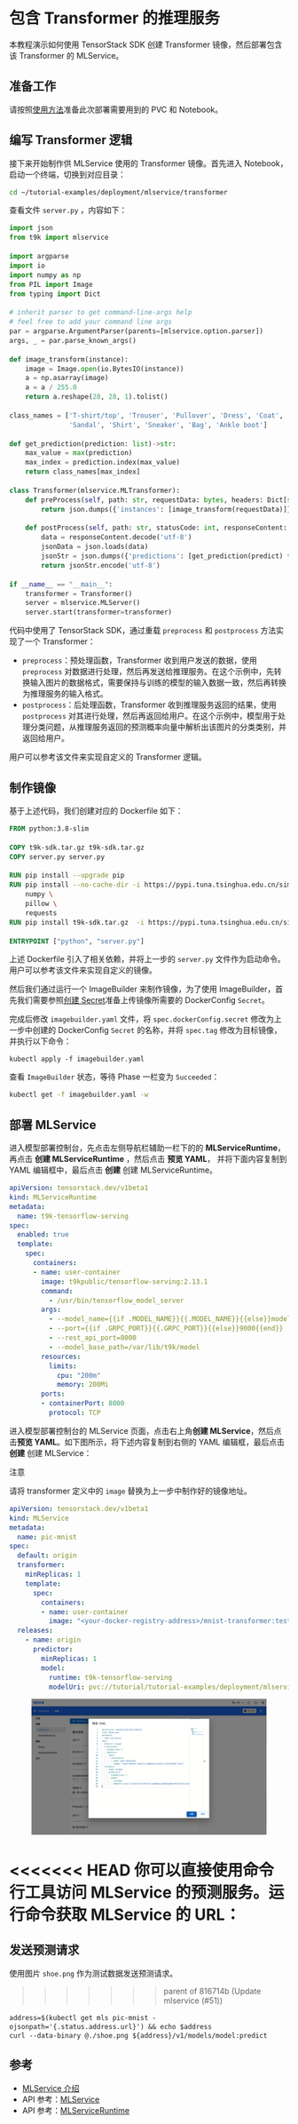 # 包含 Transformer 的推理服务

本教程演示如何使用 TensorStack SDK 创建 Transformer 镜像，然后部署包含该 Transformer 的 MLService。

## 准备工作

请按照<a target="_blank" rel="noopener noreferrer" href="https://github.com/t9k/tutorial-examples/blob/master/docs/README-zh.md#%E4%BD%BF%E7%94%A8%E6%96%B9%E6%B3%95">使用方法</a>准备此次部署需要用到的 PVC 和 Notebook。

## 编写 Transformer 逻辑

接下来开始制作供 MLService 使用的 Transformer 镜像。首先进入 Notebook，启动一个终端，切换到对应目录：

```bash
cd ~/tutorial-examples/deployment/mlservice/transformer
```

查看文件 `server.py` ，内容如下：

```py title="server.py"
import json
from t9k import mlservice

import argparse
import io
import numpy as np
from PIL import Image
from typing import Dict

# inherit parser to get command-line-args help
# feel free to add your command line args
par = argparse.ArgumentParser(parents=[mlservice.option.parser])
args, _ = par.parse_known_args()

def image_transform(instance):
    image = Image.open(io.BytesIO(instance))
    a = np.asarray(image)
    a = a / 255.0
    return a.reshape(28, 28, 1).tolist()

class_names = ['T-shirt/top', 'Trouser', 'Pullover', 'Dress', 'Coat',
               'Sandal', 'Shirt', 'Sneaker', 'Bag', 'Ankle boot']

def get_prediction(prediction: list)->str:
    max_value = max(prediction)
    max_index = prediction.index(max_value)
    return class_names[max_index]

class Transformer(mlservice.MLTransformer):
    def preProcess(self, path: str, requestData: bytes, headers: Dict[str, str]) -> any:
        return json.dumps({'instances': [image_transform(requestData)]})

    def postProcess(self, path: str, statusCode: int, responseContent: bytes, headers: Dict[str, str]) -> bytes:
        data = responseContent.decode('utf-8')
        jsonData = json.loads(data)
        jsonStr = json.dumps({'predictions': [get_prediction(predict) for predict in jsonData['predictions']]})
        return jsonStr.encode('utf-8')
    
if __name__ == "__main__":
    transformer = Transformer()
    server = mlservice.MLServer()
    server.start(transformer=transformer)
```

代码中使用了 TensorStack SDK，通过重载 `preprocess` 和 `postprocess` 方法实现了一个 Transformer：

* `preprocess`：预处理函数，Transformer 收到用户发送的数据，使用 `preprocess` 对数据进行处理，然后再发送给推理服务。在这个示例中，先转换输入图片的数据格式，需要保持与训练的模型的输入数据一致，然后再转换为推理服务的输入格式。
* `postprocess`：后处理函数，Transformer 收到推理服务返回的结果，使用 `postprocess` 对其进行处理，然后再返回给用户。在这个示例中，模型用于处理分类问题，从推理服务返回的预测概率向量中解析出该图片的分类类别，并返回给用户。

用户可以参考该文件来实现自定义的 Transformer 逻辑。

## 制作镜像

基于上述代码，我们创建对应的 Dockerfile 如下：

```dockerfile
FROM python:3.8-slim

COPY t9k-sdk.tar.gz t9k-sdk.tar.gz
COPY server.py server.py

RUN pip install --upgrade pip
RUN pip install --no-cache-dir -i https://pypi.tuna.tsinghua.edu.cn/simple \
    numpy \
    pillow \
    requests
RUN pip install t9k-sdk.tar.gz  -i https://pypi.tuna.tsinghua.edu.cn/simple

ENTRYPOINT ["python", "server.py"]
```

上述 Dockerfile 引入了相关依赖，并将上一步的 `server.py` 文件作为启动命令。用户可以参考该文件来实现自定义的镜像。

然后我们通过运行一个 ImageBuilder 来制作镜像，为了使用 ImageBuilder，首先我们需要参照[创建 Secret](https://github.com/t9k/tutorial-examples/blob/master/build-image/build-image-on-platform/README.md#%E5%88%9B%E5%BB%BA-secret)准备上传镜像所需要的 DockerConfig `Secret`。

完成后修改 `imagebuilder.yaml` 文件，将 `spec.dockerConfig.secret` 修改为上一步中创建的 DockerConfig `Secret` 的名称，并将 `spec.tag` 修改为目标镜像，并执行以下命令：

```
kubectl apply -f imagebuilder.yaml
```

查看 `ImageBuilder` 状态，等待 Phase 一栏变为 `Succeeded`：

```sh
kubectl get -f imagebuilder.yaml -w
```

## 部署 MLService

进入模型部署控制台，先点击左侧导航栏辅助一栏下的的 **MLServiceRuntime**，再点击 **创建 MLServiceRuntime** ，然后点击 **预览 YAML**， 并将下面内容复制到 YAML 编辑框中，最后点击 **创建** 创建 MLServiceRuntime。

```yaml
apiVersion: tensorstack.dev/v1beta1
kind: MLServiceRuntime
metadata:
  name: t9k-tensorflow-serving
spec:
  enabled: true
  template:
    spec:
      containers:
      - name: user-container
        image: t9kpublic/tensorflow-serving:2.13.1
        command:
          - /usr/bin/tensorflow_model_server
        args:
          - --model_name={{if .MODEL_NAME}}{{.MODEL_NAME}}{{else}}model{{end}}
          - --port={{if .GRPC_PORT}}{{.GRPC_PORT}}{{else}}9000{{end}}
          - --rest_api_port=8000
          - --model_base_path=/var/lib/t9k/model
        resources:
          limits:
            cpu: "200m"
            memory: 200Mi
        ports:
        - containerPort: 8000
          protocol: TCP
```

进入模型部署控制台的 MLService 页面，点击右上角**创建 MLService**，然后点击**预览 YAML**。如下图所示，将下述内容复制到右侧的 YAML 编辑框，最后点击 **创建** 创建 MLService：

<aside class="note">
<div class="title">注意</div>

请将 transformer 定义中的 `image` 替换为上一步中制作好的镜像地址。

</aside>

```yaml
apiVersion: tensorstack.dev/v1beta1
kind: MLService
metadata:
  name: pic-mnist
spec:
  default: origin
  transformer:
    minReplicas: 1
    template:
      spec:
        containers:
        - name: user-container
          image: "<your-docker-registry-address>/mnist-transformer:test"
  releases:
    - name: origin
      predictor:
        minReplicas: 1
        model:
          runtime: t9k-tensorflow-serving
          modelUri: pvc://tutorial/tutorial-examples/deployment/mlservice/transformer/model/
```

<figure class="screenshot">
  <img alt="create-mlservcie-transformer" src="../assets/tasks/deploy-model-reference-serving/transformer/create-mlservice.png" class="screenshot" />
</figure>


<<<<<<< HEAD
你可以直接使用命令行工具访问 MLService 的预测服务。运行命令获取 MLService 的 URL：
=======
## 发送预测请求

使用图片 `shoe.png` 作为测试数据发送预测请求。
>>>>>>> parent of 816714b (Update mlservice (#51))

``` shell
address=$(kubectl get mls pic-mnist -ojsonpath='{.status.address.url}') && echo $address
curl --data-binary @./shoe.png ${address}/v1/models/model:predict
```

## 参考

- [MLService 介绍](../modules/deployment/mlservice.md)
- API 参考：[MLService](../../references/api-reference/mlservice.md)
- API 参考：[MLServiceRuntime](../../references/api-reference/mlservice.md#mlserviceruntime)
